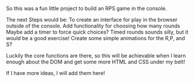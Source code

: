 So this was a fun little project to build an RPS game in the console. 

The next Steps would be: 
  To create an interface for play in the browser outside of the console.
  Add functionality for choosing how many rounds
  Maybe add a timer to force quick choices?
    Timed rounds sounds silly, but it would be a good exercise!
  Create some simple animations for the R,P, and S?

Luckily the core functions are there, so this will be achievable when 
I learn enough about the DOM and get some more HTML and CSS under my belt!

If I have more ideas, I will add them here!


